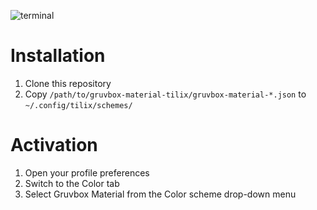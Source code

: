 ![terminal](https://user-images.githubusercontent.com/37491630/64085610-5ed3d080-cd23-11e9-95c6-984c3ca1b87e.png)

# Installation

1. Clone this repository
2. Copy `/path/to/gruvbox-material-tilix/gruvbox-material-*.json` to `~/.config/tilix/schemes/`

# Activation

1. Open your profile preferences
2. Switch to the Color tab
3. Select Gruvbox Material from the Color scheme drop-down menu
